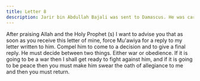 ```yaml
---
title: Letter 8
description: Jarir bin Abdullah Bajali was sent to Damascus. He was carrying a letter for Mu'awiya. Some delay occurred in his return. Imam Ali (a) felt anxious about his safety and wrote the following letter to h...
---
```


After praising Allah and the Holy Prophet (s) I want to advise you that as soon as you receive 
this letter of mine, force Mu'awiya for a reply to my letter written to him. Compel him to 
come to a decision and to give a final reply. He must decide between two things. Either war 
or obedience. If it is going to be a war then I shall get ready to fight against him, and if it is 
going to be peace then you must make him swear the oath of allegiance to me and then you 
must return.